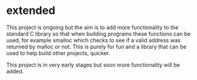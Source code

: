 # extended

This project is ongoing but the aim is to add more functionality to the standard C library so that when building programs these functions can be used, for example xmalloc which checks to see if a valid address was returned by malloc or not. This is purely for fun and a library that can be used to help build other projects, quicker. 

This project is in very early stages but soon more functionality will be added.
